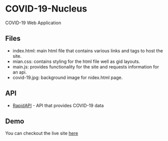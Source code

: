 # COVID-19-Nucleus
COVID-19 Web Application

## Files 
  - index.html: main html file that contains various links and tags to host the site.
  - mian.css: contains styling for the html file well as gid layouts.
  - main.js: provides functionality for the site and requests information for an api.
  - covid-19.jpg: background image for nidex.html page.

## API
  - [RapidAPI](https://rapidapi.com/Gramzivi/api/covid-19-data/endpoints) - API that provides COVID-19 data

## Demo
  You can checkout the live site [here](https://sijanr.github.io/COVID-19-Nucleus/)
